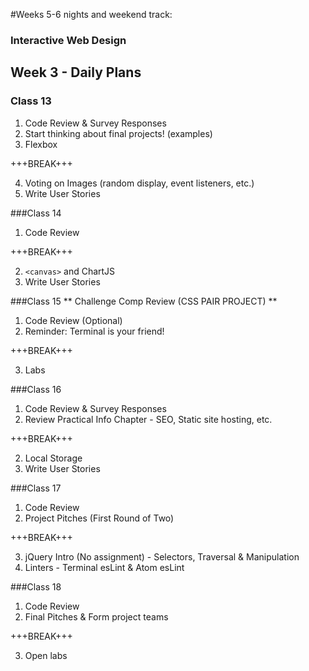 #Weeks 5-6 nights and weekend track:
### Interactive Web Design

## Week 3 - Daily Plans
### Class 13
1. Code Review & Survey Responses
2. Start thinking about final projects! (examples)
3. Flexbox

+++BREAK+++

4. Voting on Images (random display, event listeners, etc.)
5. Write User Stories

###Class 14
1. Code Review

+++BREAK+++

2. `<canvas>` and ChartJS
3. Write User Stories

###Class 15
** Challenge Comp Review (CSS PAIR PROJECT) **
1. Code Review (Optional)
2. Reminder: Terminal is your friend!

+++BREAK+++

3. Labs

###Class 16
1. Code Review & Survey Responses
2. Review Practical Info Chapter - SEO, Static site hosting, etc.

+++BREAK+++

2. Local Storage
3. Write User Stories

###Class 17
1. Code Review
2. Project Pitches (First Round of Two)

+++BREAK+++

3. jQuery Intro (No assignment) - Selectors, Traversal & Manipulation
4. Linters - Terminal esLint & Atom esLint

###Class 18
1. Code Review
2. Final Pitches & Form project teams

+++BREAK+++

3. Open labs
